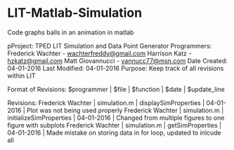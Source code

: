 # LIT-Matlab-Simulation
Code graphs balls in an animation in matlab


pProject: TPED LIT Simulation and Data Point Generator
Programmers: Frederick Wachter - wachterfreddy@gmail.com
             Harrison Katz - hzkatz@gmail.com
             Matt Giovannucci - vannucc77@msn.com
Date Created: 04-01-2016
Last Modified: 04-01-2016
Purpose: Keep track of all revisions within LIT

Format of Revisions: $programmer | $file | $function | $date | $update_line

Revisions:
Frederick Wachter | simulation.m | displaySimProperties    | 04-01-2016 | Plot was not being used properly
Frederick Wachter | simulation.m | initializeSimProperties | 04-01-2016 | Changed from multiple figures to one figure with subplots
Frederick Wachter | simulation.m | getSimProperties        | 04-01-2016 | Made mistake on storing data in for loop, updated to inlcude all 

